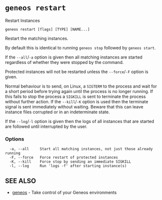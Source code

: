 # `geneos restart`

Restart Instances

```text
geneos restart [flags] [TYPE] [NAME...]
```

Restart the matching instances.

By default this is identical to running `geneos stop` followed by
`geneos start`.

If the `--all`/`-a` option is given then all matching instances are
started regardless of whether they were stopped by the command.

Protected instances will not be restarted unless the `--force`/`-F`
option is given.

Normal behaviour is to send, on Linux, a `SIGTERM` to the process and
wait for a short period before trying again until the process is no
longer running. If this fails to stop the process a `SIGKILL` is sent to
terminate the process without further action. If the `--kill`/`-K`
option is used then the terminate signal is sent immediately without
waiting. Beware that this can leave instance files corrupted or in an
indeterminate state.

If the `--log`/`-l` option is given then the logs of all instances that
are started are followed until interrupted by the user.

### Options

```text
  -a, --all     Start all matching instances, not just those already running
  -F, --force   Force restart of protected instances
  -K, --kill    Force stop by sending an immediate SIGKILL
  -l, --log     Run 'logs -f' after starting instance(s)
```

## SEE ALSO

* [geneos](geneos.md)	 - Take control of your Geneos environments
